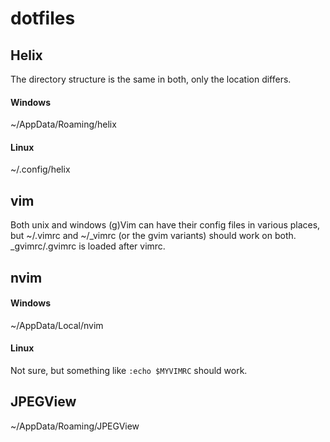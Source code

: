 # dotfiles
## Helix
The directory structure is the same in both, only the location differs.
#### Windows
~/AppData/Roaming/helix
#### Linux
~/.config/helix

## vim
Both unix and windows (g)Vim can have their config files in various places, but ~/.vimrc and ~/_vimrc (or the gvim variants) should work on both.
_gvimrc/.gvimrc is loaded after vimrc.

## nvim
#### Windows
~/AppData/Local/nvim
#### Linux
Not sure, but something like `:echo $MYVIMRC` should work.
## JPEGView
~/AppData/Roaming/JPEGView
